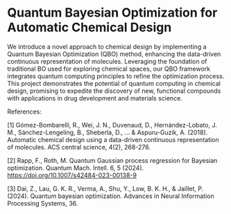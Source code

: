 # Quantum Bayesian Optimization for Automatic Chemical Design


We introduce a novel approach to chemical design by implementing a Quantum Bayesian Optimization (QBO) method, enhancing the data-driven continuous representation of molecules. Leveraging the foundation of traditional BO used for exploring chemical spaces, our QBO framework integrates quantum computing principles to refine the optimization process. This project demonstrates the potential of quantum computing in chemical design, promising to expedite the discovery of new, functional compounds with applications in drug development and materials science.

References:

[1] Gómez-Bombarelli, R., Wei, J. N., Duvenaud, D., Hernández-Lobato, J. M., Sánchez-Lengeling, B., Sheberla, D., … & Aspuru-Guzik, A. (2018). Automatic chemical design using a data-driven continuous representation of molecules. ACS central science, 4(2), 268-276.

[2] Rapp, F., Roth, M. Quantum Gaussian process regression for Bayesian optimization. Quantum Mach. Intell. 6, 5 (2024). https://doi.org/10.1007/s42484-023-00138-9

[3] Dai, Z., Lau, G. K. R., Verma, A., Shu, Y., Low, B. K. H., & Jaillet, P. (2024). Quantum bayesian optimization. Advances in Neural Information Processing Systems, 36.

